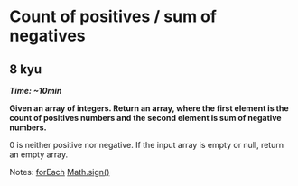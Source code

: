 # Count of positives / sum of negatives

## 8 kyu

**_Time: ~10min_**

**Given an array of integers. Return an array, where the first element is the count of positives numbers and the second element is sum of negative numbers.**

0 is neither positive nor negative.
If the input array is empty or null, return an empty array.

Notes:
[forEach](https://developer.mozilla.org/en-US/docs/Web/JavaScript/Reference/Global_Objects/Array/forEach)
[Math.sign()](https://developer.mozilla.org/en-US/docs/Web/JavaScript/Reference/Global_Objects/Math/sign)
